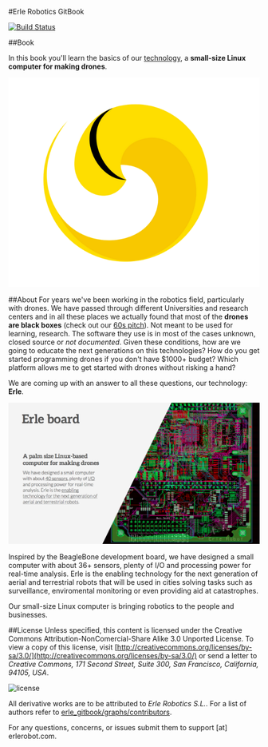 #Erle Robotics GitBook

[![Build Status](https://www.gitbook.io/button/status/book/erlerobotics/erlerobot)](https://www.gitbook.io/book/erlerobotics/erlerobot/activity)

##Book

In this book you'll learn the basics of our  [technology](http://erlerobot.com), a **small-size Linux computer for making drones**.

![erlelogo](img/intro/erlelogo2.png)


##About
For years we've been working in the robotics field, particularly with drones. We have passed through different Universities and research centers and in all these places we actually found that most of the **drones are black boxes** (check out our [60s pitch](https://www.youtube.com/watch?v=tKAqjyXaC18)). Not meant to be used for learning, research. The software they use is in most of the cases unknown, closed source or *not documented*.
Given these conditions, how are we going to educate the next generations on this technologies? How do you get started programming drones if you don't have $1000+ budget? Which platform allows me to get started with drones without risking a hand?

We are coming up with an answer to all these questions, our technology: **Erle**.

![erle-board](img/intro/board2.png)

Inspired by the BeagleBone development board, we have designed a small computer with about 36+ sensors, plenty of I/O and processing power for real-time analysis. Erle is the enabling technology for the next generation of aerial and terrestrial robots that will be used in cities solving tasks such as surveillance, enviromental monitoring or even providing aid at catastrophes.

Our small-size Linux computer is bringing robotics to the people and businesses.


##License
Unless specified, this content is licensed under the Creative Commons Attribution-NonComercial-Share Alike 3.0 Unported License. To view a copy of this license, visit [http://creativecommons.org/licenses/by-sa/3.0/](http://creativecommons.org/licenses/by-sa/3.0/) or send a letter to *Creative Commons, 171 Second Street, Suite 300, San Francisco, California, 94105, USA*.

![license](http://i.creativecommons.org/l/by-nc-sa/4.0/88x31.png)

All derivative works are to be attributed to *Erle Robotics S.L.*. For a list of authors refer to [erle_gitbook/graphs/contributors](https://github.com/erlerobot/erle_gitbook/graphs/contributors).

For any questions, concerns, or issues submit them to support [at] erlerobot.com.

